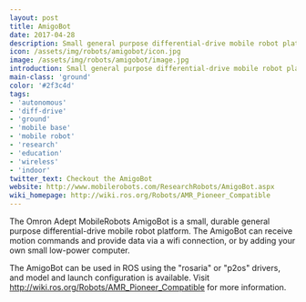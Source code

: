 ```yaml
---
layout: post
title: AmigoBot
date: 2017-04-28
description: Small general purpose differential-drive mobile robot platform
icon: /assets/img/robots/amigobot/icon.jpg
image: /assets/img/robots/amigobot/image.jpg
introduction: Small general purpose differential-drive mobile robot platform
main-class: 'ground'
color: '#2f3c4d'
tags:
- 'autonomous'
- 'diff-drive'
- 'ground'
- 'mobile base'
- 'mobile robot'
- 'research'
- 'education'
- 'wireless'
- 'indoor'
twitter_text: Checkout the AmigoBot
website: http://www.mobilerobots.com/ResearchRobots/AmigoBot.aspx
wiki_homepage: http://wiki.ros.org/Robots/AMR_Pioneer_Compatible
---
```


The Omron Adept MobileRobots AmigoBot is a small, durable general purpose
differential-drive mobile robot platform. The AmigoBot can receive motion
commands and provide data via a wifi connection, or by adding your own small
low-power computer. 

The AmigoBot can be used in ROS using the "rosaria" or "p2os" drivers,
and model and launch configuration is available. Visit
<http://wiki.ros.org/Robots/AMR_Pioneer_Compatible> for more information.

